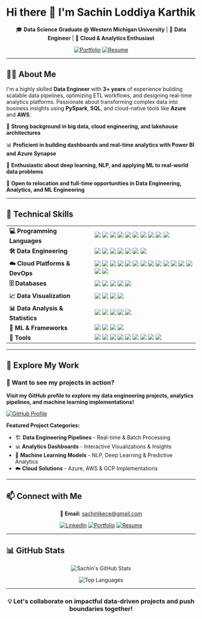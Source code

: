 # Hi there 👋 I'm Sachin Loddiya Karthik

<div align="center">

🎓 **Data Science Graduate @ Western Michigan University** | 💼 **Data Engineer** | 🚀 **Cloud & Analytics Enthusiast**

[![Portfolio](https://img.shields.io/badge/🌍_Portfolio-Visit-orange?style=for-the-badge)](https://sachinloddiyakarthik.github.io/Portfolio-SLK) 
[![Resume](https://img.shields.io/badge/📄_Resume-Download-blue?style=for-the-badge)](https://github.com/SachinLoddiyaKarthik/Portfolio-SLK/blob/main/assets/Sachin_Resume.pdf)

</div>

---

## 👨‍💻 About Me

I'm a highly skilled **Data Engineer** with **3+ years** of experience building scalable data pipelines, optimizing ETL workflows, and designing real-time analytics platforms. Passionate about transforming complex data into business insights using **PySpark**, **SQL**, and cloud-native tools like **Azure** and **AWS**.


🔧 **Strong background in big data, cloud engineering, and lakehouse architectures**

📊 **Proficient in building dashboards and real-time analytics with Power BI and Azure Synapse**

🧠 **Enthusiastic about deep learning, NLP, and applying ML to real-world data problems**

📍 **Open to relocation and full-time opportunities in Data Engineering, Analytics, and ML Engineering**


---
## 🚀 Technical Skills
<table>
  <tr>
    <td><strong>💻 Programming Languages</strong></td>
    <td>
      <img src="https://img.shields.io/badge/Python-3776AB?style=for-the-badge&logo=python&logoColor=white"/>
      <img src="https://img.shields.io/badge/SQL-CC2927?style=for-the-badge&logo=microsoftsqlserver&logoColor=white"/>
      <img src="https://img.shields.io/badge/R-276DC3?style=for-the-badge&logo=r&logoColor=white"/>
      <img src="https://img.shields.io/badge/T--SQL-CC2927?style=for-the-badge&logo=microsoftsqlserver&logoColor=white"/> <img src="https://img.shields.io/badge/Java-007396?style=for-the-badge&logo=java&logoColor=white"/>
      <img src="https://img.shields.io/badge/C-A8B9CC?style=for-the-badge&logo=c&logoColor=white"/> <img src="https://img.shields.io/badge/C%2B%2B-00599C?style=for-the-badge&logo=c%2B%2B&logoColor=white"/> <img src="https://img.shields.io/badge/HTML5-E34F26?style=for-the-badge&logo=html5&logoColor=white"/>
      <img src="https://img.shields.io/badge/CSS3-1572B6?style=for-the-badge&logo=css3&logoColor=white"/>
      <img src="https://img.shields.io/badge/JavaScript-F7DF1E?style=for-the-badge&logo=javascript&logoColor=black"/>
    </td>
  </tr>
  <tr>
    <td><strong>🛠️ Data Engineering</strong></td>
    <td>
      <img src="https://img.shields.io/badge/Apache%20Spark-E25A1C?style=for-the-badge&logo=apachespark&logoColor=white"/>
      <img src="https://img.shields.io/badge/Apache%20Kafka-231F20?style=for-the-badge&logo=apachekafka&logoColor=white"/>
      <img src="https://img.shields.io/badge/Apache%20Airflow-017CEE?style=for-the-badge&logo=apacheairflow&logoColor=white"/>
      <img src="https://img.shields.io/badge/Databricks-E34A86?style=for-the-badge&logo=databricks&logoColor=white"/>
      <img src="https://img.shields.io/badge/Docker-2496ED?style=for-the-badge&logo=docker&logoColor=white"/> <img src="https://img.shields.io/badge/ETL%20Pipelines-4CAF50?style=for-the-badge"/>
      <img src="https://img.shields.io/badge/Data%20Warehousing-2196F3?style=for-the-badge"/>
    </td>
  </tr>
  <tr>
    <td><strong>☁️ Cloud Platforms & DevOps</strong></td> <td>
      <img src="https://img.shields.io/badge/Azure-0078D4?style=for-the-badge&logo=microsoftazure&logoColor=white"/>
      <img src="https://img.shields.io/badge/Azure%20Data%20Factory-0078D4?style=for-the-badge&logo=azuredevops&logoColor=white"/> <img src="https://img.shields.io/badge/Azure%20Synapse-0078D4?style=for-the-badge&logo=azuredevops&logoColor=white"/> <img src="https://img.shields.io/badge/Azure%20DevOps-0078D4?style=for-the-badge&logo=azuredevops&logoColor=white"/> <img src="https://img.shields.io/badge/AWS-232F3E?style=for-the-badge&logo=amazonaws&logoColor=white"/>
      <img src="https://img.shields.io/badge/AWS%20EC2-FF9900?style=for-the-badge&logo=amazon%20ec2&logoColor=white"/> <img src="https://img.shields.io/badge/AWS%20S3-569A31?style=for-the-badge&logo=amazons3&logoColor=white"/>
      <img src="https://img.shields.io/badge/AWS%20Glue-232F3E?style=for-the-badge&logo=amazonaws&logoColor=white"/>
      <img src="https://img.shields.io/badge/AWS%20Athena-232F3E?style=for-the-badge&logo=amazonaws&logoColor=white"/>
      <img src="https://img.shields.io/badge/AWS%20Redshift-232F3E?style=for-the-badge&logo=amazonaws&logoColor=white"/>
      <img src="https://img.shields.io/badge/GCP-4285F4?style=for-the-badge&logo=googlecloud&logoColor=white"/>
      <img src="https://img.shields.io/badge/Google%20BigQuery-4285F4?style=for-the-badge&logo=googlecloud&logoColor=white"/> <img src="https://img.shields.io/badge/Google%20Pub%2FSub-4285F4?style=for-the-badge&logo=googlecloud&logoColor=white"/>
      <img src="https://img.shields.io/badge/Google%20Dataflow-4285F4?style=for-the-badge&logo=googlecloud&logoColor=white"/>
      <img src="https://img.shields.io/badge/CI/CD-FFA500?style=for-the-badge"/> </td>
  </tr>
  <tr>
    <td><strong>🗄️ Databases</strong></td>
    <td>
      <img src="https://img.shields.io/badge/Azure%20SQL-0078D4?style=for-the-badge&logo=microsoftsqlserver&logoColor=white"/> <img src="https://img.shields.io/badge/Oracle%20SQL-F80000?style=for-the-badge&logo=oracle&logoColor=white"/> <img src="https://img.shields.io/badge/MySQL-4479A1?style=for-the-badge&logo=mysql&logoColor=white"/>
      <img src="https://img.shields.io/badge/MS%20SQL%20Server-CC2927?style=for-the-badge&logo=microsoftsqlserver&logoColor=white"/> <img src="https://img.shields.io/badge/PostgreSQL-336791?style=for-the-badge&logo=postgresql&logoColor=white"/>
    </td>
  </tr>
  <tr>
    <td><strong>📈 Data Visualization</strong></td> <td>
      <img src="https://img.shields.io/badge/Power%20BI-F2C811?style=for-the-badge&logo=powerbi&logoColor=black"/>
      <img src="https://img.shields.io/badge/Tableau-E97627?style=for-the-badge&logo=tableau&logoColor=white"/>
      <img src="https://img.shields.io/badge/Matplotlib-11557C?style=for-the-badge"/> <img src="https://img.shields.io/badge/Seaborn-3776AB?style=for-the-badge"/>
    </td>
  </tr>
  <tr>
    <td><strong>📊 Data Analysis & Statistics</strong></td> <td>
      <img src="https://img.shields.io/badge/Pandas-150458?style=for-the-badge&logo=pandas&logoColor=white"/>
      <img src="https://img.shields.io/badge/NumPy-013243?style=for-the-badge&logo=numpy&logoColor=white"/>
      <img src="https://img.shields.io/badge/ANOVA-FF6B6B?style=for-the-badge"/> <img src="https://img.shields.io/badge/Hypothesis%20Testing-4ECDC4?style=for-the-badge"/> <img src="https://img.shields.io/badge/Regression%20Analysis-2196F3?style=for-the-badge"/> </td>
  </tr>
  <tr>
    <td><strong>🧠 ML & Frameworks</strong></td>
    <td>
      <img src="https://img.shields.io/badge/Scikit--Learn-F7931E?style=for-the-badge&logo=scikitlearn&logoColor=white"/>
      <img src="https://img.shields.io/badge/TensorFlow-FF6F00?style=for-the-badge&logo=tensorflow&logoColor=white"/>
      <img src="https://img.shields.io/badge/PyTorch-EE4C2C?style=for-the-badge&logo=pytorch&logoColor=white"/>
      <img src="https://img.shields.io/badge/OpenCV-5C3EE8?style=for-the-badge&logo=opencv&logoColor=white"/>
    </td>
  </tr>
  <tr>
    <td><strong>🧰 Tools</strong></td>
    <td>
      <img src="https://img.shields.io/badge/PyCharm-000000?style=for-the-badge&logo=pycharm&logoColor=white"/> <img src="https://img.shields.io/badge/VS%20Code-007ACC?style=for-the-badge&logo=visualstudiocode&logoColor=white"/> <img src="https://img.shields.io/badge/Jupyter%20Notebook-F37626?style=for-the-badge&logo=jupyter&logoColor=white"/> <img src="https://img.shields.io/badge/RStudio-75A9D9?style=for-the-badge&logo=rstudio&logoColor=white"/> <img src="https://img.shields.io/badge/WinSCP-0078D4?style=for-the-badge&logo=winscp&logoColor=white"/> <img src="https://img.shields.io/badge/PuTTY-FF8000?style=for-the-badge"/> <img src="https://img.shields.io/badge/MS%20Office-D83B01?style=for-the-badge&logo=microsoftoffice&logoColor=white"/> <img src="https://img.shields.io/badge/Git-F05032?style=for-the-badge&logo=git&logoColor=white"/> <img src="https://img.shields.io/badge/Excel-217346?style=for-the-badge&logo=microsoftexcel&logoColor=white"/> </td>
  </tr>
</table>

---

## 🚀 Explore My Work

### 💼 Want to see my projects in action?

**Visit my GitHub profile to explore my data engineering projects, analytics pipelines, and machine learning implementations!**

[![GitHub Profile](https://img.shields.io/badge/🔗_Visit_My_GitHub-Explore_Projects-181717?style=for-the-badge&logo=github&logoColor=white)](https://github.com/SachinLoddiyaKarthik)

**Featured Project Categories:**  

- 🏗️ **Data Engineering Pipelines** - Real-time & Batch Processing  
- 📊 **Analytics Dashboards** - Interactive Visualizations & Insights  
- 🤖 **Machine Learning Models** - NLP, Deep Learning & Predictive Analytics  
- ☁️ **Cloud Solutions** - Azure, AWS & GCP Implementations  

---

## 📫 Connect with Me

<div align="center">

📧 **Email:** [sachinlkece@gmail.com](mailto:sachinlkece@gmail.com)

[![LinkedIn](https://img.shields.io/badge/LinkedIn-Connect-0077B5?style=for-the-badge&logo=linkedin&logoColor=white)](https://www.linkedin.com/in/sachin-lk/)
[![Portfolio](https://img.shields.io/badge/Portfolio-Visit-FF7139?style=for-the-badge&logo=github&logoColor=white)](https://sachinloddiyakarthik.github.io/Portfolio-SLK/)
[![Resume](https://img.shields.io/badge/Resume-Download-4285F4?style=for-the-badge&logo=googledocs&logoColor=white)](https://raw.githubusercontent.com/SachinLoddiyaKarthik/Portfolio-SLK/main/assets/Sachin_Resume.pdf)

</div>

---

## 📊 GitHub Stats

<div align="center">

![Sachin's GitHub Stats](https://github-readme-stats.vercel.app/api?username=SachinLoddiyaKarthik&show_icons=true&theme=radical&hide_border=true&bg_color=0D1117)

![Top Languages](https://github-readme-stats.vercel.app/api/top-langs/?username=SachinLoddiyaKarthik&layout=compact&theme=radical&hide_border=true&bg_color=0D1117)

</div>

---

<div align="center">

### 💡 Let's collaborate on impactful data-driven projects and push boundaries together!

</div>
